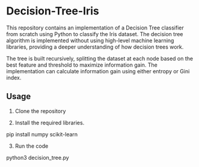 # Decision-Tree-Iris
This repository contains an implementation of a Decision Tree classifier from scratch using Python to classify the Iris dataset. The decision tree algorithm is implemented without using high-level machine learning libraries, providing a deeper understanding of how decision trees work.

The tree is built recursively, splitting the dataset at each node based on the best feature and threshold to maximize information gain. The implementation can calculate information gain using either entropy or Gini index. 

## Usage
1. Clone the repository

2. Install the required libraries.

pip install numpy scikit-learn

3. Run the code

python3 decision_tree.py
